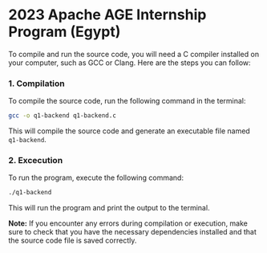 # 2023 Apache AGE Internship Program (Egypt)
To compile and run the source code, you will need a C compiler installed on your computer, such as GCC or Clang. Here are the steps you can follow:

### 1. Compilation

To compile the source code, run the following command in the terminal:
``` bash
gcc -o q1-backend q1-backend.c
```
This will compile the source code and generate an executable file named `q1-backend`.

### 2. Excecution
To run the program, execute the following command:
```bash
./q1-backend
```
This will run the program and print the output to the terminal.

**Note:** If you encounter any errors during compilation or execution, make sure to check that you have the necessary dependencies installed and that the source code file is saved correctly.
